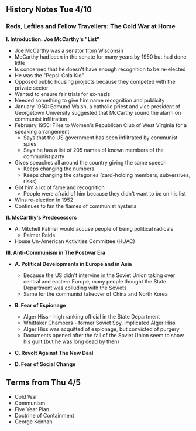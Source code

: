 History Notes Tue 4/10
----------------------

### Reds, Lefties and Fellow Travellers: The Cold War at Home

__I. Introduction: Joe McCarthy's "List"__
   + Joe McCarthy was a senator from Wisconsin
   + McCarthy had been in the senate for many years by 1950 but had done little
   + Is concerned that he doesn't have enough recognition to be re-elected
   + He was the "Pepsi-Cola Kid"
   + Opposed public housing projects because they competed with the private sector
   + Wanted to ensure fair trials for ex-nazis
   + Needed something to give him name recognition and publicity
   + January 1950: Edmund Walsh, a catholic priest and vice president of Georgetown University suggested that McCarthy sound the alarm on communist infiltration
   + February 1950: Flies to Women's Republican Club of West Virginia for a speaking arrangement
      + Says that the US government has been infiltrated by communist spies
      + Says he has a list of 205 names of known members of the communist party
   + Gives speaches all around the country giving the same speech
      + Keeps changing the numbers
      + Keeps changing the categories (card-holding members, subversives, risks)
   + Got him a lot of fame and recognition
      + People were afraid of him because they didn't want to be on his list
   + Wins re-election in 1952
   + Continues to fan the flames of communist hysteria

__II. McCarthy's Predecessors__
   + A. Mitchell Palmer would accuse people of being political radicals
      + Palmer Raids
   + House Un-American Activities Committee (HUAC)

__III. Anti-Communism in The Postwar Era__

   + __A. Political Developments in Europe and in Asia__
      + Because the US didn't intervine in the Soviet Union taking over central and eastern Europe, many people thought the State Department was colluding with the Soviets
      + Same for the communist takeover of China and North Korea

   + __B. Fear of Espionage__
      + Alger Hiss - high ranking official in the State Department
      + Whittaker Chambers - former Soviet Spy, implicated Alger Hiss
      + Alger Hiss was acquitted of espionage, but convicted of purgery
      + Documents opened after the fall of the Soviet Union seem to show his guilt (but he was long dead by then)

   + __C. Revolt Against The New Deal__

   + __D. Fear of Social Change__


Terms from Thu 4/5
-------------------
+ Cold War
+ Communism
+ Five Year Plan
+ Doctrine of Containment
+ George Kennan
